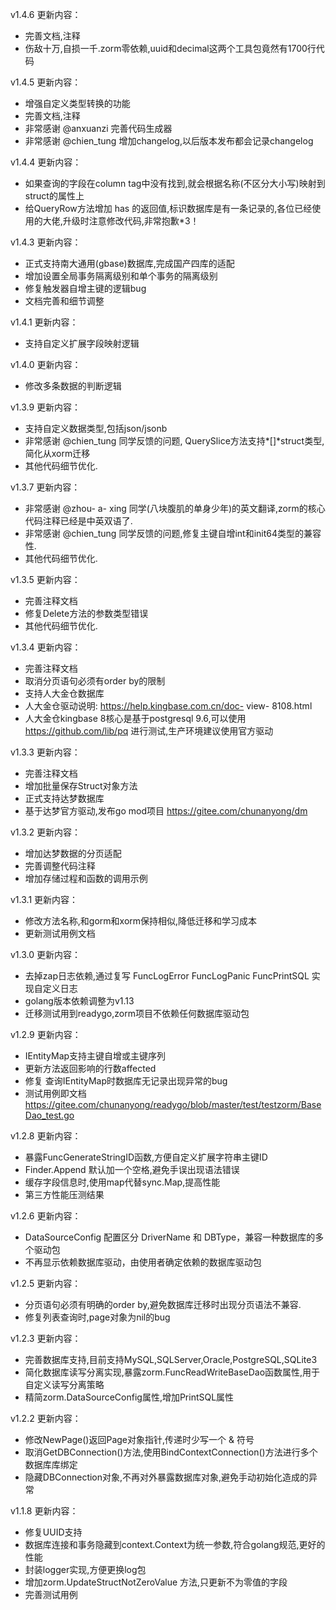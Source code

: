 v1.4.6
更新内容：
 - 完善文档,注释
 - 伤敌十万,自损一千.zorm零依赖,uuid和decimal这两个工具包竟然有1700行代码

v1.4.5
更新内容：
 - 增强自定义类型转换的功能
 - 完善文档,注释
 - 非常感谢 @anxuanzi 完善代码生成器
 - 非常感谢 @chien_tung 增加changelog,以后版本发布都会记录changelog

v1.4.4
更新内容：
 - 如果查询的字段在column tag中没有找到,就会根据名称(不区分大小写)映射到struct的属性上
 - 给QueryRow方法增加 has 的返回值,标识数据库是有一条记录的,各位已经使用的大佬,升级时注意修改代码,非常抱歉*3！

v1.4.3
更新内容：
 - 正式支持南大通用(gbase)数据库,完成国产四库的适配
 - 增加设置全局事务隔离级别和单个事务的隔离级别
 - 修复触发器自增主键的逻辑bug
 - 文档完善和细节调整

v1.4.1
更新内容：
 - 支持自定义扩展字段映射逻辑
 
v1.4.0
更新内容：
 - 修改多条数据的判断逻辑

v1.3.9
更新内容：
 - 支持自定义数据类型,包括json/jsonb
 - 非常感谢 @chien_tung  同学反馈的问题, QuerySlice方法支持*[]*struct类型,简化从xorm迁移
 - 其他代码细节优化.

v1.3.7
更新内容：
 - 非常感谢 @zhou- a- xing 同学(八块腹肌的单身少年)的英文翻译,zorm的核心代码注释已经是中英双语了.
 - 非常感谢 @chien_tung  同学反馈的问题,修复主键自增int和init64类型的兼容性.
 - 其他代码细节优化.

v1.3.5
更新内容：
 - 完善注释文档
 - 修复Delete方法的参数类型错误
 - 其他代码细节优化.

v1.3.4
更新内容：
 - 完善注释文档
 - 取消分页语句必须有order by的限制
 - 支持人大金仓数据库
 - 人大金仓驱动说明: https://help.kingbase.com.cn/doc- view- 8108.html
 - 人大金仓kingbase 8核心是基于postgresql 9.6,可以使用 https://github.com/lib/pq 进行测试,生产环境建议使用官方驱动
 
v1.3.3
更新内容：
 - 完善注释文档
 - 增加批量保存Struct对象方法
 - 正式支持达梦数据库
 - 基于达梦官方驱动,发布go mod项目 https://gitee.com/chunanyong/dm
 
v1.3.2
更新内容：
 - 增加达梦数据的分页适配
 - 完善调整代码注释
 - 增加存储过程和函数的调用示例

v1.3.1
更新内容：
 - 修改方法名称,和gorm和xorm保持相似,降低迁移和学习成本
 - 更新测试用例文档

v1.3.0
更新内容：
 - 去掉zap日志依赖,通过复写  FuncLogError FuncLogPanic FuncPrintSQL 实现自定义日志
 - golang版本依赖调整为v1.13
 - 迁移测试用到readygo,zorm项目不依赖任何数据库驱动包

v1.2.9
更新内容：
 - IEntityMap支持主键自增或主键序列
 - 更新方法返回影响的行数affected
 - 修复 查询IEntityMap时数据库无记录出现异常的bug
 - 测试用例即文档 https://gitee.com/chunanyong/readygo/blob/master/test/testzorm/BaseDao_test.go

v1.2.8
更新内容：
 - 暴露FuncGenerateStringID函数,方便自定义扩展字符串主键ID
 - Finder.Append 默认加一个空格,避免手误出现语法错误
 - 缓存字段信息时,使用map代替sync.Map,提高性能
 - 第三方性能压测结果

v1.2.6
更新内容：
 - DataSourceConfig 配置区分 DriverName 和 DBType，兼容一种数据库的多个驱动包
 - 不再显示依赖数据库驱动，由使用者确定依赖的数据库驱动包
 
v1.2.5
更新内容：
 - 分页语句必须有明确的order by,避免数据库迁移时出现分页语法不兼容.
 - 修复列表查询时,page对象为nil的bug
 
v1.2.3
更新内容：
 - 完善数据库支持,目前支持MySQL,SQLServer,Oracle,PostgreSQL,SQLite3
 - 简化数据库读写分离实现,暴露zorm.FuncReadWriteBaseDao函数属性,用于自定义读写分离策略
 - 精简zorm.DataSourceConfig属性,增加PrintSQL属性

v1.2.2
更新内容：
 - 修改NewPage()返回Page对象指针,传递时少写一个 & 符号
 - 取消GetDBConnection()方法,使用BindContextConnection()方法进行多个数据库库绑定
 - 隐藏DBConnection对象,不再对外暴露数据库对象,避免手动初始化造成的异常
 
v1.1.8
更新内容：
 - 修复UUID支持
 - 数据库连接和事务隐藏到context.Context为统一参数,符合golang规范,更好的性能
 - 封装logger实现,方便更换log包
 - 增加zorm.UpdateStructNotZeroValue 方法,只更新不为零值的字段
 - 完善测试用例 
